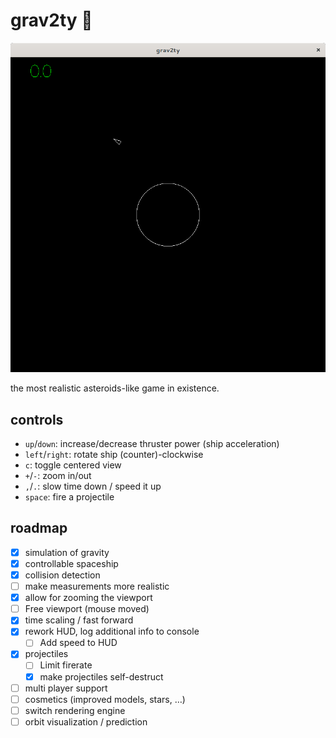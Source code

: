 # grav2ty :rocket:

![screenshot of grav2ty showing a spaceship and a planet](./doc/grav2ty-first-commit.png)

the most realistic asteroids-like game in existence.

## controls

* `up`/`down`: increase/decrease thruster power (ship acceleration)
* `left`/`right`: rotate ship (counter)-clockwise
* `c`: toggle centered view
* `+`/`-`: zoom in/out
* `,`/`.`: slow time down / speed it up
* `space`: fire a projectile

## roadmap

- [x] simulation of gravity
- [x] controllable spaceship
- [x] collision detection
- [ ] make measurements more realistic
- [x] allow for zooming the viewport
- [ ] Free viewport (mouse moved)
- [x] time scaling / fast forward
- [x] rework HUD, log additional info to console
  - [ ] Add speed to HUD
- [x] projectiles
  - [ ] Limit firerate
  - [x] make projectiles self-destruct
- [ ] multi player support
- [ ] cosmetics (improved models, stars, …)
- [ ] switch rendering engine
- [ ] orbit visualization / prediction
